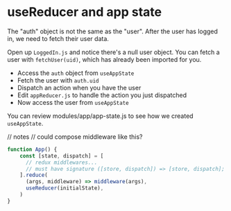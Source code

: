 # useReducer and app state

The "auth" object is not the same as the "user". After the user has logged in, we need to fetch their user data.

Open up `LoggedIn.js` and notice there's a null user object. You can fetch a user with `fetchUser(uid)`, which has already been imported for you.

- Access the `auth` object from `useAppState`
- Fetch the user with `auth.uid`
- Dispatch an action when you have the user
- Edit `appReducer.js` to handle the action you just dispatched
- Now access the user from `useAppState`

You can review modules/app/app-state.js to see how we created `useAppState`.



// notes
// could compose middleware like this?
```javascript
function App() {
    const [state, dispatch] = [
      // redux middlewares...
      // must have signature ([store, dispatch]) => [store, dispatch];
    ].reduce(
      (args, middleware) => middleware(args),
      useReducer(initialState),
    )
}


```
